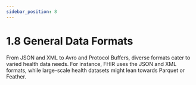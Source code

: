 ```yaml
---
sidebar_position: 8
---
```


# 1.8 General Data Formats

From JSON and XML to Avro and Protocol Buffers, diverse formats cater to varied health data needs. For instance, FHIR uses the JSON and XML formats, while large-scale health datasets might lean towards Parquet or Feather.

